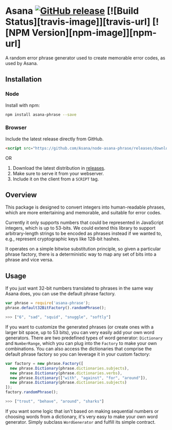 # Asana [![GitHub release](https://img.shields.io/github/release/asana/node-asana-phrase.svg)]() [![Build Status][travis-image]][travis-url] [![NPM Version][npm-image]][npm-url]

A random error phrase generator used to create memorable error codes,
as used by Asana.

## Installation

### Node

Install with npm:

```sh
npm install asana-phrase --save
```

### Browser

Include the latest release directly from GitHub.

```html
<script src="https://github.com/Asana/node-asana-phrase/releases/download/<LATEST_RELEASE>/asana-phrase-min.js"></script>
```

OR

1. Download the latest distribution in [releases](https://github.com/Asana/node-asana-phrase/releases).
2. Make sure to serve it from your webserver.
3. Include it on the client from a `SCRIPT` tag.

## Overview

This package is designed to convert integers into human-readable phrases,
which are more entertaining and memorable, and suitable for error codes.

Currently it only supports numbers that could be represented in JavaScript
integers, which is up to 53-bits. We could extend this library to support
arbitrary-length strings to be encoded as phrases instead if we wanted to,
e.g., represent cryptographic keys like 128-bit hashes.

It operates on a simple bitwise substitution principle, so given a particular
phrase factory, there is a deterministic way to map any set of bits into a
phrase and vice versa.

## Usage

If you just want 32-bit numbers translated to phrases in the same way Asana does,
you can use the default phrase factory.

```js
var phrase = require('asana-phrase');
phrase.default32BitFactory().randomPhrase();

>>> ["6", "sad", "squid", "snuggle", "softly"]
```

If you want to customize the generated phrases (or create ones with a larger
bit space, up to 53 bits), you can very easily add your own word generators.
There are two predefined types of word generator: `Dictionary` and `NumberRange`,
which you can plug into the `Factory` to make your own combinations. You can
also access the dictionaries that comprise the default phrase factory so you
can leverage it in your custom factory:

```js
var factory = new phrase.Factory([
  new phrase.Dictionary(phrase.dictionaries.subjects),
  new phrase.Dictionary(phrase.dictionaries.verbs),
  new phrase.Dictionary(["with", "against", "for", "around"]),
  new phrase.Dictionary(phrase.dictionaries.subjects)
]);
factory.randomPhrase();

>>> ["trout", "behave", "around", "sharks"]
```

If you want some logic that isn't based on making sequential numbers or
choosing words from a dictionary, it's very easy to make your own word generator.
Simply subclass `WordGenerator` and fulfill its simple contract.
